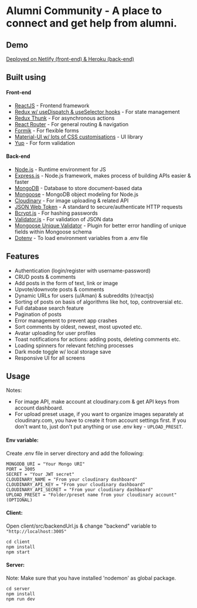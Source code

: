 # Alumni Community - A place to connect and get help from alumni.

## Demo

[Deployed on Netlify (front-end) & Heroku (back-end)](https://alumni-community.netlify.app)

## Built using

#### Front-end

-   [ReactJS](https://reactjs.org/) - Frontend framework
-   [Redux w/ useDispatch & useSelector hooks](https://redux.js.org/) - For state management
-   [Redux Thunk](https://github.com/reduxjs/redux-thunk) - For asynchronous actions
-   [React Router](https://reactrouter.com/) - For general routing & navigation
-   [Formik](https://formik.org/) - For flexible forms
-   [Material-UI w/ lots of CSS customisations](https://material-ui.com/) - UI library
-   [Yup](https://github.com/jquense/yup) - For form validation

#### Back-end

-   [Node.js](https://nodejs.org/en/) - Runtime environment for JS
-   [Express.js](https://expressjs.com/) - Node.js framework, makes process of building APIs easier & faster
-   [MongoDB](https://www.mongodb.com/) - Database to store document-based data
-   [Mongoose](https://mongoosejs.com/) - MongoDB object modeling for Node.js
-   [Cloudinary](https://cloudinary.com/) - For image uploading & related API
-   [JSON Web Token](https://jwt.io/) - A standard to secure/authenticate HTTP requests
-   [Bcrypt.js](https://www.npmjs.com/package/bcryptjs) - For hashing passwords
-   [Validator.js](https://www.npmjs.com/package/validator) - For validation of JSON data
-   [Mongoose Unique Validator](https://www.npmjs.com/package/mongoose-unique-validator) - Plugin for better error handling of unique fields within Mongoose schema
-   [Dotenv](https://www.npmjs.com/package/dotenv) - To load environment variables from a .env file

## Features

-   Authentication (login/register with username-password)
-   CRUD posts & comments
-   Add posts in the form of text, link or image
-   Upvote/downvote posts & comments
-   Dynamic URLs for users (u/Aman) & subreddits (r/reactjs)
-   Sorting of posts on basis of algorithms like hot, top, controversial etc.
-   Full database search feature
-   Pagination of posts
-   Error management to prevent app crashes
-   Sort comments by oldest, newest, most upvoted etc.
-   Avatar uploading for user profiles
-   Toast notifications for actions: adding posts, deleting comments etc.
-   Loading spinners for relevant fetching processes
-   Dark mode toggle w/ local storage save
-   Responsive UI for all screens

## Usage

Notes:

-   For image API, make account at cloudinary.com & get API keys from account dashboard.
-   For upload preset usage, if you want to organize images separately at cloudinary.com, you have to create it from account settings first. If you don't want to, just don't put anything or use .env key - `UPLOAD_PRESET`.

#### Env variable:

Create .env file in server directory and add the following:

```
MONGODB_URI = "Your Mongo URI"
PORT = 3005
SECRET = "Your JWT secret"
CLOUDINARY_NAME = "From your cloudinary dashboard"
CLOUDINARY_API_KEY = "From your cloudinary dashboard"
CLOUDINARY_API_SECRET = "From your cloudinary dashboard"
UPLOAD_PRESET = "Folder/preset name from your cloudinary account" (OPTIONAL)
```

#### Client:

Open client/src/backendUrl.js & change "backend" variable to `"http://localhost:3005"`

```
cd client
npm install
npm start
```

#### Server:

Note: Make sure that you have installed 'nodemon' as global package.

```
cd server
npm install
npm run dev
```
